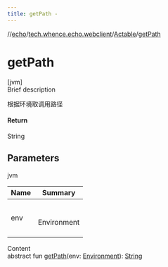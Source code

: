 ```yaml
---
title: getPath -
---
```

//[echo](../../index.md)/[tech.whence.echo.webclient](../index.md)/[Actable](index.md)/[getPath](get-path.md)



# getPath  
[jvm]  
Brief description  


根据环境取调用路径



#### Return  


String



## Parameters  
  
jvm  
  
|  Name|  Summary| 
|---|---|
| env| <br><br>Environment<br><br>
  
  
Content  
abstract fun [getPath](get-path.md)(env: [Environment](../../tech.whence.echo.support/-environment/index.md)): [String](https://kotlinlang.org/api/latest/jvm/stdlib/kotlin/-string/index.html)  



